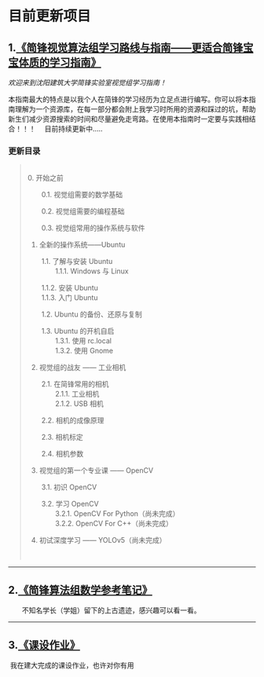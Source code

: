 # 目前更新项目



## 1.[《简锋视觉算法组学习路线与指南——更适合简锋宝宝体质的学习指南》]([https://github.com/mengruihao/meng-home/blob/main/%E7%AE%80%E9%94%8B%E8%A7%86%E8%A7%89%E7%AE%97%E6%B3%95%E7%BB%84%E5%AD%A6%E4%B9%A0%E8%B7%AF%E7%BA%BF%E4%B8%8E%E6%8C%87%E5%8D%97%E2%80%94%E2%80%94%E6%9B%B4%E9%80%82%E5%90%88%E7%AE%80%E9%94%8B%E5%AE%9D%E5%AE%9D%E4%BD%93%E8%B4%A8%E7%9A%84%E5%AD%A6%E4%B9%A0%E6%8C%87%E5%8D%97.pdf](https://github.com/mengruihao/Update-List/blob/main/%E7%AE%80%E9%94%8B%E8%A7%86%E8%A7%89%E7%BB%84%E5%AD%A6%E4%B9%A0%E8%B7%AF%E7%BA%BF%E4%B8%8E%E6%8C%87%E5%8D%97%E2%80%94%E2%80%94%E6%9B%B4%E9%80%82%E5%90%88%E7%AE%80%E9%94%8B%E5%AE%9D%E5%AE%9D%E4%BD%93%E8%B4%A8%E7%9A%84%E5%AD%A6%E4%B9%A0%E6%8C%87%E5%8D%97.md))
*欢迎来到沈阳建筑大学简锋实验室视觉组学习指南！*

本指南最大的特点是以我个人在简锋的学习经历为立足点进行编写。你可以将本指南理解为一个资源库，在每一部分都会附上我学习时所用的资源和踩过的坑，帮助新生们减少资源搜索的时间和尽量避免走弯路。在使用本指南时一定要与实践相结合！！！&emsp; 目前持续更新中.....

### 更新目录
> <br>
>0. 开始之前
>
> &emsp;&emsp;0.1. 视觉组需要的数学基础
>
> &emsp;&emsp;0.2. 视觉组需要的编程基础
>
> &emsp;&emsp;0.3. 视觉组常用的操作系统与软件
>
>
> 1.  全新的操作系统——Ubuntu 
>
> &emsp;&emsp;1.1. 了解与安装 Ubuntu<br>
> &emsp;&emsp;&emsp;&emsp;1.1.1. Windows 与 Linux<br>
>
> &emsp;&emsp;1.1.2. 安装 Ubuntu<br>
> &emsp;&emsp;1.1.3. 入门 Ubuntu<br>
>
> &emsp;&emsp;1.2. Ubuntu 的备份、还原与复制<br>
>
> &emsp;&emsp;1.3. Ubuntu 的开机自启<br>
> &emsp;&emsp;&emsp;&emsp;1.3.1. 使用 rc.local<br>
> &emsp;&emsp;&emsp;&emsp;1.3.2. 使用 Gnome<br>
>
>
> 2. 视觉组的战友 —— 工业相机
>
> &emsp;&emsp;2.1. 在简锋常用的相机<br>
> &emsp;&emsp;&emsp;&emsp;2.1.1. 工业相机<br>
> &emsp;&emsp;&emsp;&emsp;2.1.2. USB 相机<br>
>
> &emsp;&emsp;2.2. 相机的成像原理<br>
>
> &emsp;&emsp;2.3. 相机标定<br>
>
> &emsp;&emsp;2.4. 相机参数<br>
>
> 3. 视觉组的第一个专业课 —— OpenCV
>
> &emsp;&emsp;3.1. 初识 OpenCV<br>
>
> &emsp;&emsp;3.2. 学习 OpenCV<br>
> &emsp;&emsp;&emsp;&emsp;3.2.1. OpenCV For Python（尚未完成）<br>
> &emsp;&emsp;&emsp;&emsp;3.2.2. OpenCV For C++（尚未完成）<br>
>
> 4. 初试深度学习 —— YOLOv5（尚未完成）
> <br>



---



## 2.[《简锋算法组数学参考笔记》](https://github.com/mengruihao/Update-List/blob/main/%E7%AE%80%E9%94%8B%E7%AE%97%E6%B3%95%E7%BB%84%E6%95%B0%E5%AD%A6%E5%8F%82%E8%80%83%E7%AC%94%E8%AE%B0.pdf)

&emsp;&emsp;不知名学长（学姐）留下的上古遗迹，感兴趣可以看一看。


---


## 3.[《课设作业》](https://github.com/mengruihao/curriculum_design)

​	我在建大完成的课设作业，也许对你有用







